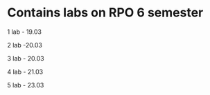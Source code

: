 # Contains labs on RPO 6 semester
1 lab - 19.03

2 lab -20.03

3 lab - 20.03

4 lab - 21.03

5 lab - 23.03
